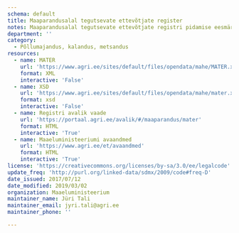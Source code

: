 ```yaml
---
schema: default
title: Maaparandusalal tegutsevate ettevõtjate register
notes: Maaparandusalal tegutsevate ettevõtjate registri pidamise eesmärk on anda avalikkusele teavet maaparandusalal tegutsevatest ettevõtjatest ning võimaldada nende ettevõtjate tegevuse üle arvestuse pidamist ja järelevalvet. Registri vastutav töötleja on Maaeluministeerium ja volitatud töötleja on Põllumajandusamet (PMA). Täpsemat teavet maaparandussüsteemide registri kohta saab PMA kodulehelt. Andmestik sisaldab ettevõtete infot koos tegevusala infoga.
department: ''
category:
  - Põllumajandus, kalandus, metsandus
resources:
  - name: MATER
    url: 'https://www.agri.ee/sites/default/files/opendata/mahe/MATER.xml'
    format: XML
    interactive: 'False'
  - name: XSD
    url: 'https://www.agri.ee/sites/default/files/opendata/mahe/mater.xsd'
    format: xsd
    interactive: 'False'
  - name: Registri avalik vaade
    url: 'https://portaal.agri.ee/avalik/#/maaparandus/mater'
    format: HTML
    interactive: 'True'
  - name: Maaeluministeeriumi avaandmed
    url: 'https://www.agri.ee/et/avaandmed'
    format: HTML
    interactive: 'True'
license: 'https://creativecommons.org/licenses/by-sa/3.0/ee/legalcode'
update_freq: 'http://purl.org/linked-data/sdmx/2009/code#freq-D'
date_issued: 2017/07/12
date_modified: 2019/03/02
organization: Maaeluministeerium
maintainer_name: Jüri Tali
maintainer_email: jyri.tali@agri.ee
maintainer_phone: ''

---
```

